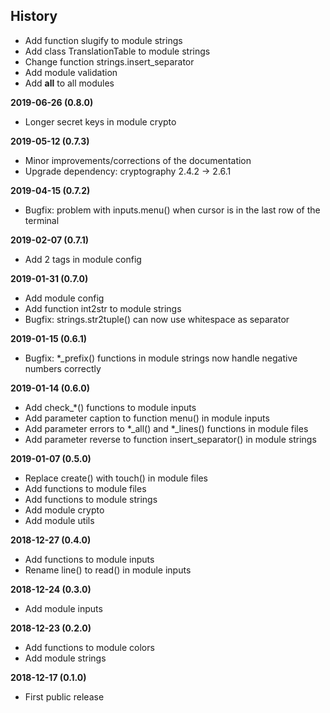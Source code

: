 History
-------

 - Add function slugify to module strings
 - Add class TranslationTable to module strings
 - Change function strings.insert_separator
 - Add module validation
 - Add __all__ to all modules

**2019-06-26 (0.8.0)**
 - Longer secret keys in module crypto

**2019-05-12 (0.7.3)**
 - Minor improvements/corrections of the documentation
 - Upgrade dependency: cryptography 2.4.2 -> 2.6.1

**2019-04-15 (0.7.2)**
 - Bugfix: problem with inputs.menu() when cursor is in the last row
   of the terminal

**2019-02-07 (0.7.1)**
 - Add 2 tags in module config

**2019-01-31 (0.7.0)**
 - Add module config
 - Add function int2str to module strings
 - Bugfix: strings.str2tuple() can now use whitespace as separator

**2019-01-15 (0.6.1)**
 - Bugfix: \*_prefix() functions in module strings now handle negative
   numbers correctly

**2019-01-14 (0.6.0)**
 - Add check_*() functions to module inputs
 - Add parameter caption to function menu() in module inputs
 - Add parameter errors to \*_all() and \*_lines() functions in module files
 - Add parameter reverse to function insert_separator() in module strings

**2019-01-07 (0.5.0)**
 - Replace create() with touch() in module files
 - Add functions to module files
 - Add functions to module strings
 - Add module crypto
 - Add module utils

**2018-12-27 (0.4.0)**
 - Add functions to module inputs
 - Rename line() to read() in module inputs

**2018-12-24 (0.3.0)**
 - Add module inputs

**2018-12-23 (0.2.0)**
 - Add functions to module colors
 - Add module strings

**2018-12-17 (0.1.0)**
 - First public release

